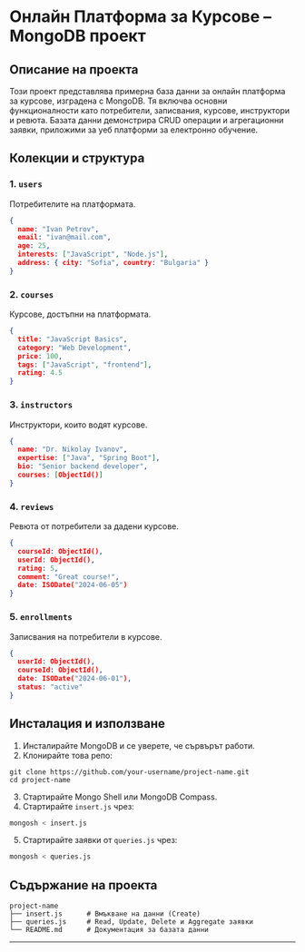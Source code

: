 # Онлайн Платформа за Курсове – MongoDB проект

## Описание на проекта

Този проект представлява примерна база данни за онлайн платформа за курсове, изградена с MongoDB. Тя включва основни функционалности като потребители, записвания, курсове, инструктори и ревюта. Базата данни демонстрира CRUD операции и агрегационни заявки, приложими за уеб платформи за електронно обучение.

## Колекции и структура

### 1. `users`
Потребителите на платформата.
```json
{
  name: "Ivan Petrov",
  email: "ivan@mail.com",
  age: 25,
  interests: ["JavaScript", "Node.js"],
  address: { city: "Sofia", country: "Bulgaria" }
}
```

### 2. `courses`
Курсове, достъпни на платформата.
```json
{
  title: "JavaScript Basics",
  category: "Web Development",
  price: 100,
  tags: ["JavaScript", "frontend"],
  rating: 4.5
}
```

### 3. `instructors`
Инструктори, които водят курсове.
```json
{
  name: "Dr. Nikolay Ivanov",
  expertise: ["Java", "Spring Boot"],
  bio: "Senior backend developer",
  courses: [ObjectId()]
}
```

### 4. `reviews`
Ревюта от потребители за дадени курсове.
```json
{
  courseId: ObjectId(),
  userId: ObjectId(),
  rating: 5,
  comment: "Great course!",
  date: ISODate("2024-06-05")
}
```

### 5. `enrollments`
Записвания на потребители в курсове.
```json
{
  userId: ObjectId(),
  courseId: ObjectId(),
  date: ISODate("2024-06-01"),
  status: "active"
}
```

## Инсталация и използване

1. Инсталирайте MongoDB и се уверете, че сървърът работи.
2. Клонирайте това репо:
```
git clone https://github.com/your-username/project-name.git
cd project-name
```
3. Стартирайте Mongo Shell или MongoDB Compass.
4. Стартирайте `insert.js` чрез:
```bash
mongosh < insert.js
```
5. Стартирайте заявки от `queries.js` чрез:
```bash
mongosh < queries.js
```

## Съдържание на проекта

```
project-name
├── insert.js      # Вмъкване на данни (Create)
├── queries.js     # Read, Update, Delete и Aggregate заявки
└── README.md      # Документация за базата данни
```

---
